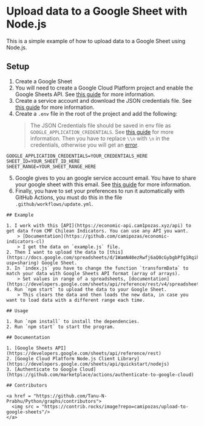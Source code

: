 # Upload data to a Google Sheet with Node.js

This is a simple example of how to upload data to a Google Sheet using Node.js.

## Setup

1. Create a Google Sheet
2. You will need to create a Google Cloud Platform project and enable the Google Sheets API. See [this guide](https://developers.google.com/sheets/api/quickstart/nodejs) for more information.
3. Create a service account and download the JSON credentials file. See [this guide](https://cloud.google.com/iam/docs/creating-managing-service-accounts) for more information.
4. Create a `.env` file in the root of the project and add the following:
    > The JSON Credentials file should be saved in env file as `GOOGLE_APPLICATION_CREDENTIALS`. See [this guide](https://cloud.google.com/docs/authentication/getting-started) for more information. Then you have to replace `\\n` with `\n` in the credentials, otherwise you will get an [error](https://stackoverflow.com/questions/45995130/how-to-remove-n-after-json-stringfy).

```
GOOGLE_APPLICATION_CREDENTIALS=YOUR_CREDENTIALS_HERE
SHEET_ID=YOUR_SHEET_ID_HERE
SHEET_RANGE=YOUR_SHEET_RANGE_HERE
```

5. Google gives to you an google service account email. You have to share your google sheet with this email. See [this guide](https://support.google.com/a/answer/7378726?hl=en) for more information.
6. Finally, you have to set your preferences to run it automatically with GitHub Actions, you must do this in the file `.github/workflows/update.yml`.

```
## Example

1. I work with this [API](https://economic-api.cam1pozas.xyz/api) to get data from CMF Chilean Indicators. You can use any API you want.
    > [Documentation](https://github.com/camipozas/economic-indicators-cl)
    > I get the data on `example.js` file.
2. Then I want to upload the data to [this](https://docs.google.com/spreadsheets/d/1WamN40ezRwfj6aQ0cGybgbPfg1RqihDDAe5DDEYvsM8/edit?usp=sharing) Google Sheet.
3. In `index.js` you have to change the function `transformData` to match your data with Google Sheets API format (array of arrays).
    > Set values in range of a spreadsheets, [documentation](https://developers.google.com/sheets/api/reference/rest/v4/spreadsheets.values/update).
4. Run `npm start` to upload the data to your Google Sheet.
    > This clears the data and then loads the new data, in case you want to load data with a different range each time.

## Usage

1. Run `npm install` to install the dependencies.
2. Run `npm start` to start the program.

## Documentation

1. [Google Sheets API](https://developers.google.com/sheets/api/reference/rest)
2. [Google Cloud Platform Node.js Client Library](https://developers.google.com/sheets/api/quickstart/nodejs)
3. [Authenticate to Google Cloud](https://github.com/marketplace/actions/authenticate-to-google-cloud)

## Contributors

<a href = "https://github.com/Tanu-N-Prabhu/Python/graphs/contributors">
  <img src = "https://contrib.rocks/image?repo=camipozas/upload-to-google-sheets"/>
</a>
```
